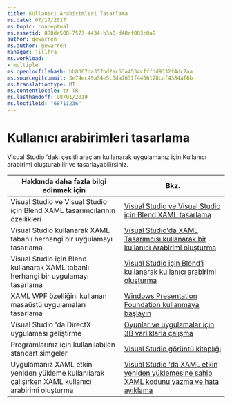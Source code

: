 ```yaml
---
title: Kullanıcı Arabirimleri Tasarlama
ms.date: 07/17/2017
ms.topic: conceptual
ms.assetid: 880da508-7573-4434-b3a0-d48cf003c0a9
author: gewarren
ms.author: gewarren
manager: jillfra
ms.workload:
- multiple
ms.openlocfilehash: bb8367da357bd2ac53a4534cfffdd9332f4dc7aa
ms.sourcegitcommit: 3e74ec49a54e5c3da7631f4466128cdf4384af6b
ms.translationtype: MT
ms.contentlocale: tr-TR
ms.lasthandoff: 08/01/2019
ms.locfileid: "68711236"
---
```

# <a name="design-user-interfaces"></a>Kullanıcı arabirimleri tasarlama

Visual Studio 'daki çeşitli araçları kullanarak uygulamanız için Kullanıcı arabirimi oluşturabilir ve tasarlayabilirsiniz.

|Hakkında daha fazla bilgi edinmek için|Bkz.|
| - |---------|
| Visual Studio ve Visual Studio için Blend XAML tasarımcılarının özellikleri | [Visual Studio ve Visual Studio için Blend XAML tasarlama](../designers/designing-xaml-in-visual-studio.md) |
| Visual Studio kullanarak XAML tabanlı herhangi bir uygulamayı tasarlama|[Visual Studio'da XAML Tasarımcısı kullanarak bir kullanıcı Arabirimi oluşturma](creating-a-ui-by-using-xaml-designer-in-visual-studio.md) |
| Visual Studio için Blend kullanarak XAML tabanlı herhangi bir uygulamayı tasarlama | [Visual Studio için Blend’i kullanarak kullanıcı arabirimi oluşturma](creating-a-ui-by-using-blend-for-visual-studio.md) |
| XAML WPF özelliğini kullanan masaüstü uygulamaları tasarlama | [Windows Presentation Foundation kullanmaya başlayın](../designers/getting-started-with-wpf.md) |
| Visual Studio 'da DirectX uygulaması geliştirme | [Oyunlar ve uygulamalar için 3B varlıklarla çalışma](../designers/working-with-3-d-assets-for-games-and-apps.md) |
| Programlarınız için kullanılabilen standart simgeler | [Visual Studio görüntü kitaplığı](../designers/the-visual-studio-image-library.md) |
| Uygulamanız XAML etkin yeniden yükleme kullanılarak çalışırken XAML kullanıcı arabirimi oluşturma | [Visual Studio 'da XAML etkin yeniden yüklemesine sahip XAML kodunu yazma ve hata ayıklama](../debugger/xaml-hot-reload.md) |
